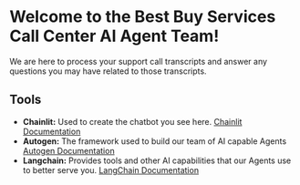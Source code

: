 
# Welcome to the Best Buy Services Call Center AI Agent Team!

We are here to process your support call transcripts and answer any questions you may have related to those transcripts.

## Tools

- **Chainlit:** Used to create the chatbot you see here. [Chainlit Documentation](https://docs.chainlit.io)
- **Autogen:** The framework used to build our team of AI capable Agents [Autogen Documentation](https://microsoft.github.io/autogen/docs/Getting-Started)
- **Langchain:** Provides tools and other AI capabilities that our Agents use to better serve you. [LangChain Documentation](https://python.langchain.com/docs/get_started/introduction)
